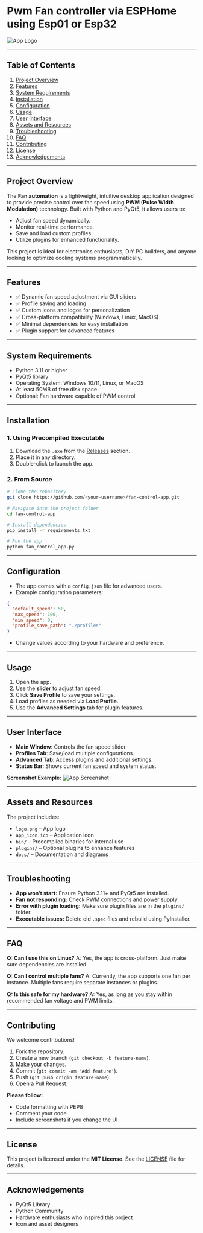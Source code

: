 # Pwm Fan controller via ESPHome using Esp01 or Esp32

![App Logo](logo.png)

---

## **Table of Contents**

1. [Project Overview](#project-overview)
2. [Features](#features)
3. [System Requirements](#system-requirements)
4. [Installation](#installation)
5. [Configuration](#configuration)
6. [Usage](#usage)
7. [User Interface](#user-interface)
8. [Assets and Resources](#assets-and-resources)
9. [Troubleshooting](#troubleshooting)
10. [FAQ](#faq)
11. [Contributing](#contributing)
12. [License](#license)
13. [Acknowledgements](#acknowledgements)

---

## **Project Overview**

The **Fan automation** is a lightweight, intuitive desktop application designed to provide precise control over fan speed using **PWM (Pulse Width Modulation)** technology. Built with Python and PyQt5, it allows users to:

* Adjust fan speed dynamically.
* Monitor real-time performance.
* Save and load custom profiles.
* Utilize plugins for enhanced functionality.

This project is ideal for electronics enthusiasts, DIY PC builders, and anyone looking to optimize cooling systems programmatically.

---

## **Features**

* ✅ Dynamic fan speed adjustment via GUI sliders
* ✅ Profile saving and loading
* ✅ Custom icons and logos for personalization
* ✅ Cross-platform compatibility (Windows, Linux, MacOS)
* ✅ Minimal dependencies for easy installation
* ✅ Plugin support for advanced features

---

## **System Requirements**

* Python 3.11 or higher
* PyQt5 library
* Operating System: Windows 10/11, Linux, or MacOS
* At least 50MB of free disk space
* Optional: Fan hardware capable of PWM control

---

## **Installation**

### **1. Using Precompiled Executable**

1. Download the `.exe` from the [Releases](#) section.
2. Place it in any directory.
3. Double-click to launch the app.

### **2. From Source**

```bash
# Clone the repository
git clone https://github.com/<your-username>/fan-control-app.git

# Navigate into the project folder
cd fan-control-app

# Install dependencies
pip install -r requirements.txt

# Run the app
python fan_control_app.py
```

---

## **Configuration**

* The app comes with a `config.json` file for advanced users.
* Example configuration parameters:

```json
{
  "default_speed": 50,
  "max_speed": 100,
  "min_speed": 0,
  "profile_save_path": "./profiles"
}
```

* Change values according to your hardware and preference.

---

## **Usage**

1. Open the app.
2. Use the **slider** to adjust fan speed.
3. Click **Save Profile** to save your settings.
4. Load profiles as needed via **Load Profile**.
5. Use the **Advanced Settings** tab for plugin features.

---

## **User Interface**

* **Main Window**: Controls the fan speed slider.
* **Profiles Tab**: Save/load multiple configurations.
* **Advanced Tab**: Access plugins and additional settings.
* **Status Bar**: Shows current fan speed and system status.

**Screenshot Example:**
![App Screenshot](screenshot.png)

---

## **Assets and Resources**

The project includes:

* `logo.png` – App logo
* `app_icon.ico` – Application icon
* `bin/` – Precompiled binaries for internal use
* `plugins/` – Optional plugins to enhance features
* `docs/` – Documentation and diagrams

---

## **Troubleshooting**

* **App won’t start:** Ensure Python 3.11+ and PyQt5 are installed.
* **Fan not responding:** Check PWM connections and power supply.
* **Error with plugin loading:** Make sure plugin files are in the `plugins/` folder.
* **Executable issues:** Delete old `.spec` files and rebuild using PyInstaller.

---

## **FAQ**

**Q: Can I use this on Linux?**
A: Yes, the app is cross-platform. Just make sure dependencies are installed.

**Q: Can I control multiple fans?**
A: Currently, the app supports one fan per instance. Multiple fans require separate instances or plugins.

**Q: Is this safe for my hardware?**
A: Yes, as long as you stay within recommended fan voltage and PWM limits.

---

## **Contributing**

We welcome contributions!

1. Fork the repository.
2. Create a new branch (`git checkout -b feature-name`).
3. Make your changes.
4. Commit (`git commit -am 'Add feature'`).
5. Push (`git push origin feature-name`).
6. Open a Pull Request.

**Please follow:**

* Code formatting with PEP8
* Comment your code
* Include screenshots if you change the UI

---

## **License**

This project is licensed under the **MIT License**. See the [LICENSE](LICENSE) file for details.

---

## **Acknowledgements**

* PyQt5 Library
* Python Community
* Hardware enthusiasts who inspired this project
* Icon and asset designers

